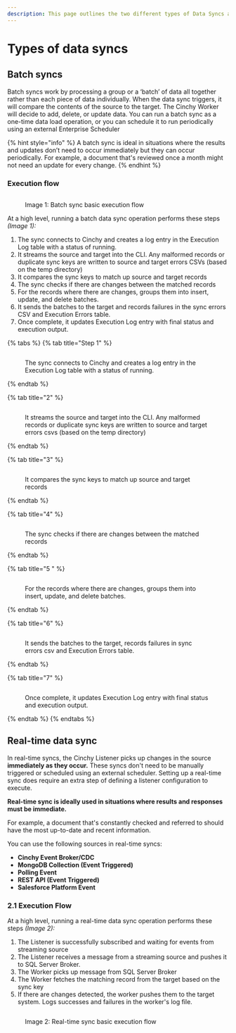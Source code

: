 ```yaml
---
description: This page outlines the two different types of Data Syncs available in Cinchy.
---
```


# Types of data syncs

## Batch syncs

Batch syncs work by processing a group or a ‘batch’ of data all together rather than each piece of data individually. When the data sync triggers, it will compare the contents of the source to the target. The Cinchy Worker will decide to add, delete, or update data. You can run a batch sync as a one-time data load operation, or you can schedule it to run periodically using an external Enterprise Scheduler

{% hint style="info" %}
A batch sync is ideal in situations where the results and updates don’t need to occur immediately but they can occur periodically. For example, a document that's reviewed once a month might not need an update for every change.
{% endhint %}




### Execution flow

<figure><img src="../../.gitbook/assets/image (481).png" alt=""><figcaption><p>Image 1: Batch sync basic execution flow</p></figcaption></figure>

At a high level, running a batch data sync operation performs these steps _(Image 1):_

1. The sync connects to Cinchy and creates a log entry in the Execution Log table with a status of running.
2. It streams the source and target into the CLI. Any malformed records or duplicate sync keys are written to source and target errors CSVs (based on the temp directory)
3. It compares the sync keys to match up source and target records
4. The sync checks if there are changes between the matched records
5. For the records where there are changes, groups them into insert, update, and delete batches.
6. It sends the batches to the target and records failures in the sync errors CSV and Execution Errors table.
7. Once complete, it updates Execution Log entry with final status and execution output.

{% tabs %}
{% tab title="Step 1" %}
<figure><img src="../../.gitbook/assets/image (476).png" alt=""><figcaption><p>The sync connects to Cinchy and creates a log entry in the Execution Log table with a status of running.</p></figcaption></figure>
{% endtab %}

{% tab title="2" %}
<figure><img src="../../.gitbook/assets/image (170).png" alt=""><figcaption><p>It streams the source and target into the CLI. Any malformed records or duplicate sync keys are written to source and target errors csvs (based on the temp directory)</p></figcaption></figure>
{% endtab %}

{% tab title="3" %}
<figure><img src="../../.gitbook/assets/image (135).png" alt=""><figcaption><p>It compares the sync keys to match up source and target records</p></figcaption></figure>
{% endtab %}

{% tab title="4" %}
<figure><img src="../../.gitbook/assets/image (635).png" alt=""><figcaption><p>The sync checks if there are changes between the matched records</p></figcaption></figure>
{% endtab %}

{% tab title="5 " %}
<figure><img src="../../.gitbook/assets/image (487).png" alt=""><figcaption><p>For the records where there are changes, groups them into insert, update, and delete batches.</p></figcaption></figure>
{% endtab %}

{% tab title="6" %}
<figure><img src="../../.gitbook/assets/image (145).png" alt=""><figcaption><p>It sends the batches to the target, records failures in sync errors csv and Execution Errors table.</p></figcaption></figure>
{% endtab %}

{% tab title="7" %}
<figure><img src="../../.gitbook/assets/image (143).png" alt=""><figcaption><p>Once complete, it updates Execution Log entry with final status and execution output.</p></figcaption></figure>
{% endtab %}
{% endtabs %}

## Real-time data sync

In real-time syncs, the Cinchy Listener picks up changes in the source **immediately as they occur.** These syncs don't need to be manually triggered or scheduled using an external scheduler. Setting up a real-time sync does require an extra step of defining a listener configuration to execute.

**Real-time sync is ideally used in situations where results and responses must be immediate.**

For example, a document that's constantly checked and referred to should have the most up-to-date and recent information.

You can use the following sources in real-time syncs:

* **Cinchy Event Broker/CDC**
* **MongoDB Collection (Event Triggered)**
* **Polling Event**
* **REST API (Event Triggered)**
* **Salesforce Platform Event**

### 2.1 Execution Flow

At a high level, running a real-time data sync operation performs these steps _(Image 2):_

1. The Listener is successfully subscribed and waiting for events from streaming source
2. The Listener receives a message from a streaming source and pushes it to SQL Server Broker.
3. The Worker picks up message from SQL Server Broker
4. The Worker fetches the matching record from the target based on the sync key
5. If there are changes detected, the worker pushes them to the target system. Logs successes and failures in the worker's log file.

<figure><img src="../../.gitbook/assets/image (134).png" alt=""><figcaption><p>Image 2: Real-time sync basic execution flow</p></figcaption></figure>
